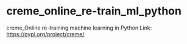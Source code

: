 # creme_online_re-train_ml_python
creme_Online re-training machine learning in Python
 Link: 
      https://pypi.org/project/creme/

